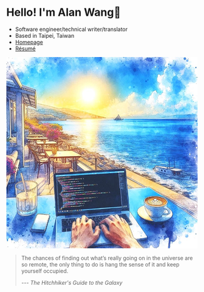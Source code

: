 # Hello! I'm Alan Wang👋

- Software engineer/technical writer/translator
- Based in Taipei, Taiwan
- [Homepage](https://alankrantas.github.io/)
- [Résumé](https://www.cakeresume.com/krantas)

![profile](profile.jpg)

> The chances of finding out what’s really going on in the universe are so remote, the only thing to do is hang the sense of it and keep yourself occupied.
> 
> --- _The Hitchhiker's Guide to the Galaxy_
